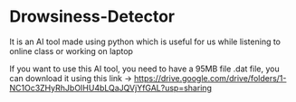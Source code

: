 # Drowsiness-Detector
It is an AI tool made using python which is useful for us while listening to online class or working on laptop

If you want to use this AI tool, you need to have a 95MB file .dat file, you can download it using this link -> https://drive.google.com/drive/folders/1-NC1Oc3ZHyRhJbOIHU4bLQaJQVjYfGAL?usp=sharing
